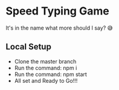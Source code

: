 # Speed Typing Game
It's in the name what more should I say? 😅

## Local Setup
+ Clone the master branch
+ Run the command: npm i
+ Run the command: npm start
+ All set and Ready to Go!!!
